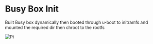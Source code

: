 # Busy Box Init

Built Busy box dynamically then booted through u-boot to initramfs and mounted the required dir then chroot to the rootfs

![Pi](boot.gif)
